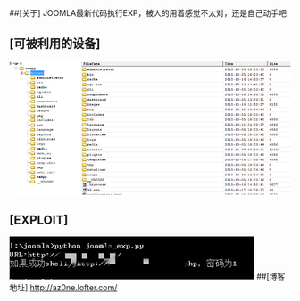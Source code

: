 ﻿##[关于]
JOOMLA最新代码执行EXP，被人的用着感觉不太对，还是自己动手吧
## [可被利用的设备]
![INDEX](/shell.png)
## [EXPLOIT]
![INDEX](/run.jpg)
##[博客地址]
http://az0ne.lofter.com/
